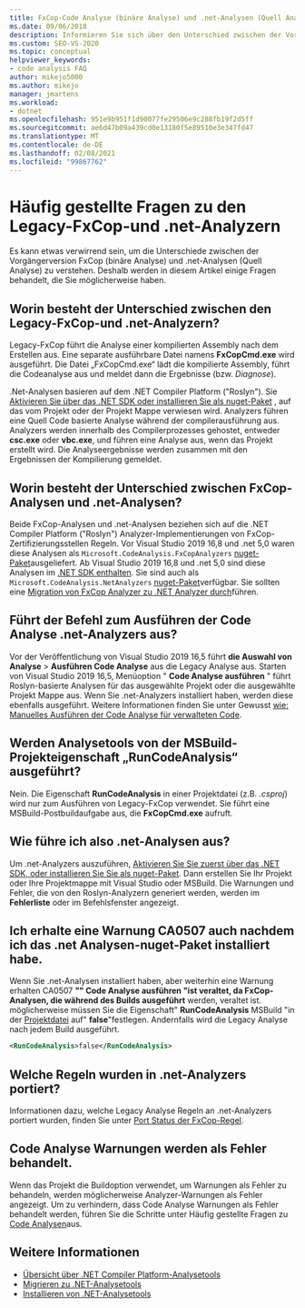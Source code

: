 ```yaml
---
title: FxCop-Code Analyse (binäre Analyse) und .net-Analysen (Quell Analyse)
ms.date: 09/06/2018
description: Informieren Sie sich über den Unterschied zwischen der Vorgängerversion FxCop (binäre Analyse) und .net-Analysen (Quell Analyse) in Visual Studio. Hier finden Sie Antworten auf Fragen zur Verwendung dieser Analyzers.
ms.custom: SEO-VS-2020
ms.topic: conceptual
helpviewer_keywords:
- code analysis FAQ
author: mikejo5000
ms.author: mikejo
manager: jmartens
ms.workload:
- dotnet
ms.openlocfilehash: 951e9b951f1d90077fe29506e9c288fb19f2d5ff
ms.sourcegitcommit: ae6d47b09a439cd0e13180f5e89510e3e347fd47
ms.translationtype: MT
ms.contentlocale: de-DE
ms.lasthandoff: 02/08/2021
ms.locfileid: "99867762"
---
```

# <a name="frequently-asked-questions-about-legacy-fxcop-and-net-analyzers"></a>Häufig gestellte Fragen zu den Legacy-FxCop-und .net-Analyzern

Es kann etwas verwirrend sein, um die Unterschiede zwischen der Vorgängerversion FxCop (binäre Analyse) und .net-Analysen (Quell Analyse) zu verstehen. Deshalb werden in diesem Artikel einige Fragen behandelt, die Sie möglicherweise haben.

## <a name="whats-the-difference-between-legacy-fxcop-and-net-analyzers"></a>Worin besteht der Unterschied zwischen den Legacy-FxCop-und .net-Analyzern?

Legacy-FxCop führt die Analyse einer kompilierten Assembly nach dem Erstellen aus. Eine separate ausführbare Datei namens **FxCopCmd.exe** wird ausgeführt. Die Datei „FxCopCmd.exe“ lädt die kompilierte Assembly, führt die Codeanalyse aus und meldet dann die Ergebnisse (bzw. *Diagnose*).

.Net-Analysen basieren auf dem .NET Compiler Platform ("Roslyn"). Sie [Aktivieren Sie über das .NET SDK oder installieren Sie als nuget-Paket](install-net-analyzers.md) , auf das vom Projekt oder der Projekt Mappe verwiesen wird. Analyzers führen eine Quell Code basierte Analyse während der compilerausführung aus. Analyzers werden innerhalb des Compilerprozesses gehostet, entweder **csc.exe** oder **vbc.exe**, und führen eine Analyse aus, wenn das Projekt erstellt wird. Die Analyseergebnisse werden zusammen mit den Ergebnissen der Kompilierung gemeldet.

## <a name="whats-the-difference-between-fxcop-analyzers-and-net-analyzers"></a>Worin besteht der Unterschied zwischen FxCop-Analysen und .net-Analysen?

Beide FxCop-Analysen und .net-Analysen beziehen sich auf die .NET Compiler Platform ("Roslyn") Analyzer-Implementierungen von FxCop-Zertifizierungsstellen Regeln. Vor Visual Studio 2019 16,8 und .net 5,0 waren diese Analysen als `Microsoft.CodeAnalysis.FxCopAnalyzers` [nuget-Paket](https://www.nuget.org/packages/Microsoft.CodeAnalysis.FxCopAnalyzers)ausgeliefert. Ab Visual Studio 2019 16,8 und .net 5,0 sind diese Analysen im [.NET SDK enthalten](/dotnet/fundamentals/code-analysis/overview). Sie sind auch als `Microsoft.CodeAnalysis.NetAnalyzers` [nuget-Paket](https://www.nuget.org/packages/Microsoft.CodeAnalysis.NetAnalyzers)verfügbar. Sie sollten eine [Migration von FxCop Analyzer zu .NET Analyzer durch](migrate-from-fxcop-analyzers-to-net-analyzers.md)führen.

## <a name="does-the-run-code-analysis-command-run-net-analyzers"></a>Führt der Befehl zum Ausführen der Code Analyse .net-Analyzers aus?

Vor der Veröffentlichung von Visual Studio 2019 16,5 führt **die Auswahl von Analyse**  >  **Ausführen Code Analyse** aus die Legacy Analyse aus. Starten von Visual Studio 2019 16,5, Menüoption " **Code Analyse ausführen** " führt Roslyn-basierte Analysen für das ausgewählte Projekt oder die ausgewählte Projekt Mappe aus. Wenn Sie .net-Analyzers installiert haben, werden diese ebenfalls ausgeführt. Weitere Informationen finden Sie unter Gewusst [wie: Manuelles Ausführen der Code Analyse für verwalteten Code](how-to-run-code-analysis-manually-for-managed-code.md).

## <a name="does-the-runcodeanalysis-msbuild-project-property-run-analyzers"></a>Werden Analysetools von der MSBuild-Projekteigenschaft „RunCodeAnalysis“ ausgeführt?

Nein. Die Eigenschaft **RunCodeAnalysis** in einer Projektdatei (z.B. *.csproj*) wird nur zum Ausführen von Legacy-FxCop verwendet. Sie führt eine MSBuild-Postbuildaufgabe aus, die **FxCopCmd.exe** aufruft.

## <a name="so-how-do-i-run-net-analyzers-then"></a>Wie führe ich also .net-Analysen aus?

Um .net-Analyzers auszuführen, [Aktivieren Sie Sie zuerst über das .NET SDK, oder installieren Sie Sie als nuget-Paket](install-net-analyzers.md). Dann erstellen Sie Ihr Projekt oder Ihre Projektmappe mit Visual Studio oder MSBuild. Die Warnungen und Fehler, die von den Roslyn-Analyzern generiert werden, werden im **Fehlerliste** oder im Befehlsfenster angezeigt.

## <a name="i-get-warning-ca0507-even-after-ive-installed-the-net-analyzers-nuget-package"></a>Ich erhalte eine Warnung CA0507 auch nachdem ich das .net Analysen-nuget-Paket installiert habe.

Wenn Sie .net-Analysen installiert haben, aber weiterhin eine Warnung erhalten CA0507 **"" Code Analyse ausführen "ist veraltet, da FxCop-Analysen, die während des Builds ausgeführt** werden, veraltet ist. möglicherweise müssen Sie die Eigenschaft" **RunCodeAnalysis** MSBuild "in der [Projektdatei](../ide/solutions-and-projects-in-visual-studio.md#project-file) auf" **false**"festlegen. Andernfalls wird die Legacy Analyse nach jedem Build ausgeführt.

```xml
<RunCodeAnalysis>false</RunCodeAnalysis>
```

## <a name="which-rules-have-been-ported-to-net-analyzers"></a>Welche Regeln wurden in .net-Analyzers portiert?

Informationen dazu, welche Legacy Analyse Regeln an .net-Analyzers portiert wurden, finden Sie unter [Port Status der FxCop-Regel](fxcop-rule-port-status.md).

## <a name="code-analysis-warnings-are-treated-as-errors"></a>Code Analyse Warnungen werden als Fehler behandelt.

Wenn das Projekt die Buildoption verwendet, um Warnungen als Fehler zu behandeln, werden möglicherweise Analyzer-Warnungen als Fehler angezeigt. Um zu verhindern, dass Code Analyse Warnungen als Fehler behandelt werden, führen Sie die Schritte unter Häufig gestellte Fragen zu [Code Analysen](../code-quality/analyzers-faq.md#treat-warnings-as-errors)aus.

## <a name="see-also"></a>Weitere Informationen

- [Übersicht über .NET Compiler Platform-Analysetools](roslyn-analyzers-overview.md)
- [Migrieren zu .NET-Analysetools](migrate-from-legacy-analysis-to-net-analyzers.md)
- [Installieren von .NET-Analysetools](install-net-analyzers.md)
